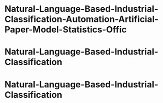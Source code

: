 # Natural-Language-Based-Industrial-Classification-Automation-Artificial-Paper-Model-Statistics-Offic
# Natural-Language-Based-Industrial-Classification
# Natural-Language-Based-Industrial-Classification
